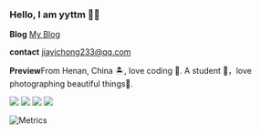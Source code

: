 ### Hello, I am yyttm 👏🏻

**Blog** [My Blog](https://yyttm.github.io)

**contact** jiayichong233@qq.com

**Preview**From Henan, China 🏝, love coding 🐍. A student 🏫，love photographing beautiful things🍔.

![](https://img.shields.io/badge/python-3.9-orange) <span > <img src="https://img.shields.io/badge/-HTML5-E34F26?style=flat-square&logo=html5&logoColor=white" /> <img src="https://img.shields.io/badge/-CSS3-1572B6?style=flat-square&logo=css3" /> <img src="https://img.shields.io/badge/-JavaScript-oringe?style=flat-square&logo=javascript" /> </span>

![Metrics](https://metrics.lecoq.io/yyttm?template=classic&stars=1&base=header%2C%20activity%2C%20community%2C%20repositories%2C%20metadata&base.indepth=false&base.hireable=false&base.skip=false&stars=false&stars.limit=4&config.timezone=Asia%2FShanghai&config.twemoji=true)
<!--

